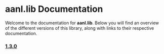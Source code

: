 # aanl.lib Documentation

Welcome to the documentation for **aanl.lib**. Below you will find an overview of the different versions of this library, along with links to their respective documentation.

### [1.3.0](./1.3.0/doc.md)
